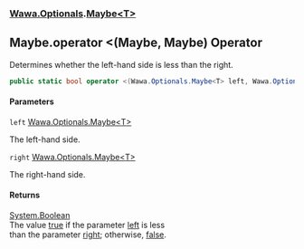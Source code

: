 ### [Wawa.Optionals](Wawa.Optionals.md 'Wawa.Optionals').[Maybe&lt;T&gt;](Maybe{T}.md 'Wawa.Optionals.Maybe<T>')

## Maybe<T>.operator <(Maybe<T>, Maybe<T>) Operator

Determines whether the left-hand side is less than the right.

```csharp
public static bool operator <(Wawa.Optionals.Maybe<T> left, Wawa.Optionals.Maybe<T> right);
```
#### Parameters

<a name='Wawa.Optionals.Maybe_T_.op_LessThan(Wawa.Optionals.Maybe_T_,Wawa.Optionals.Maybe_T_).left'></a>

`left` [Wawa.Optionals.Maybe&lt;](Maybe{T}.md 'Wawa.Optionals.Maybe<T>')[T](Maybe{T}.md#Wawa.Optionals.Maybe_T_.T 'Wawa.Optionals.Maybe<T>.T')[&gt;](Maybe{T}.md 'Wawa.Optionals.Maybe<T>')

The left-hand side.

<a name='Wawa.Optionals.Maybe_T_.op_LessThan(Wawa.Optionals.Maybe_T_,Wawa.Optionals.Maybe_T_).right'></a>

`right` [Wawa.Optionals.Maybe&lt;](Maybe{T}.md 'Wawa.Optionals.Maybe<T>')[T](Maybe{T}.md#Wawa.Optionals.Maybe_T_.T 'Wawa.Optionals.Maybe<T>.T')[&gt;](Maybe{T}.md 'Wawa.Optionals.Maybe<T>')

The right-hand side.

#### Returns
[System.Boolean](https://docs.microsoft.com/en-us/dotnet/api/System.Boolean 'System.Boolean')  
The value [true](https://docs.microsoft.com/en-us/dotnet/csharp/language-reference/builtin-types/bool 'https://docs.microsoft.com/en-us/dotnet/csharp/language-reference/builtin-types/bool') if the parameter [left](Maybe{T}.op_LessThan(Maybe{T},Maybe{T}).md#Wawa.Optionals.Maybe_T_.op_LessThan(Wawa.Optionals.Maybe_T_,Wawa.Optionals.Maybe_T_).left 'Wawa.Optionals.Maybe<T>.op_LessThan(Wawa.Optionals.Maybe<T>, Wawa.Optionals.Maybe<T>).left') is less  
than the parameter [right](Maybe{T}.op_LessThan(Maybe{T},Maybe{T}).md#Wawa.Optionals.Maybe_T_.op_LessThan(Wawa.Optionals.Maybe_T_,Wawa.Optionals.Maybe_T_).right 'Wawa.Optionals.Maybe<T>.op_LessThan(Wawa.Optionals.Maybe<T>, Wawa.Optionals.Maybe<T>).right'); otherwise, [false](https://docs.microsoft.com/en-us/dotnet/csharp/language-reference/builtin-types/bool 'https://docs.microsoft.com/en-us/dotnet/csharp/language-reference/builtin-types/bool').